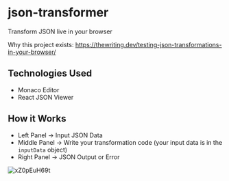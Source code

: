 # json-transformer

Transform JSON live in your browser

Why this project exists: https://thewriting.dev/testing-json-transformations-in-your-browser/

## Technologies Used

- Monaco Editor
- React JSON Viewer

## How it Works

- Left Panel -> Input JSON Data
- Middle Panel -> Write your transformation code (your input data is in the `inputData` object)
- Right Panel -> JSON Output or Error

![xZ0pEuH69t](https://user-images.githubusercontent.com/22196279/128596945-815cea92-7f53-415b-a50d-d97665e943eb.png)


